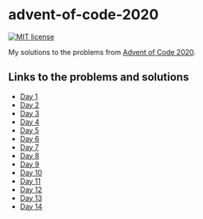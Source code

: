 # advent-of-code-2020

[![MIT license](https://img.shields.io/badge/license-MIT-blue.svg)](LICENSE)

My solutions to the problems from [Advent of Code
2020](https://adventofcode.com/2020).

## Links to the problems and solutions

- [Day 1](src/Day1)
- [Day 2](src/Day2)
- [Day 3](src/Day3)
- [Day 4](src/Day4)
- [Day 5](src/Day5)
- [Day 6](src/Day6)
- [Day 7](src/Day7)
- [Day 8](src/Day8)
- [Day 9](src/Day9)
- [Day 10](src/Day10)
- [Day 11](src/Day11)
- [Day 12](src/Day12)
- [Day 13](src/Day13)
- [Day 14](src/Day14)
